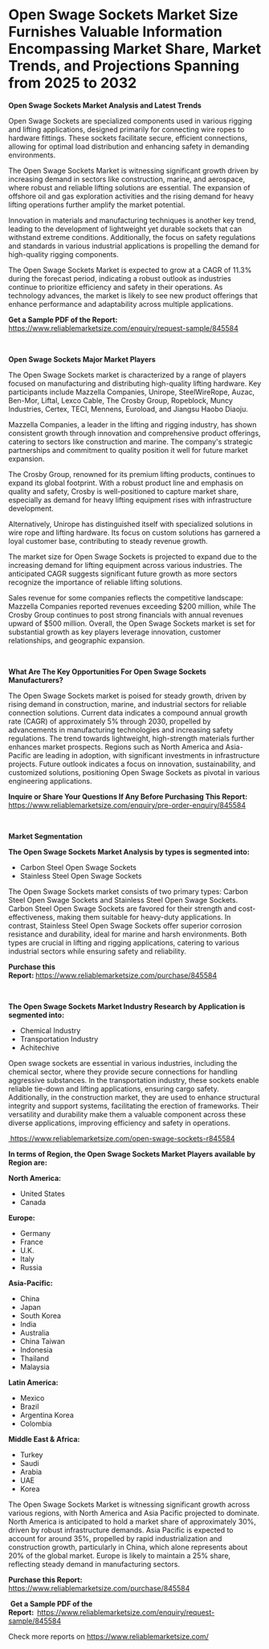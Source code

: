 <p><h1>Open Swage Sockets Market Size Furnishes Valuable Information Encompassing Market Share, Market Trends, and Projections Spanning from 2025 to 2032</h1></p><p><strong>Open Swage Sockets Market Analysis and Latest Trends</strong></p>
<p><p>Open Swage Sockets are specialized components used in various rigging and lifting applications, designed primarily for connecting wire ropes to hardware fittings. These sockets facilitate secure, efficient connections, allowing for optimal load distribution and enhancing safety in demanding environments. </p><p>The Open Swage Sockets Market is witnessing significant growth driven by increasing demand in sectors like construction, marine, and aerospace, where robust and reliable lifting solutions are essential. The expansion of offshore oil and gas exploration activities and the rising demand for heavy lifting operations further amplify the market potential. </p><p>Innovation in materials and manufacturing techniques is another key trend, leading to the development of lightweight yet durable sockets that can withstand extreme conditions. Additionally, the focus on safety regulations and standards in various industrial applications is propelling the demand for high-quality rigging components. </p><p>The Open Swage Sockets Market is expected to grow at a CAGR of 11.3% during the forecast period, indicating a robust outlook as industries continue to prioritize efficiency and safety in their operations. As technology advances, the market is likely to see new product offerings that enhance performance and adaptability across multiple applications.</p></p>
<p><strong>Get a Sample PDF of the Report:&nbsp;</strong> <a href="https://www.reliablemarketsize.com/enquiry/request-sample/845584?utm_campaign=1929&utm_medium=2&utm_source=Github&utm_content=ia&utm_term=17022025&utm_id=open-swage-sockets">https://www.reliablemarketsize.com/enquiry/request-sample/845584</a></p>
<p>&nbsp;</p>
<p><strong>Open Swage Sockets Major Market Players</strong></p>
<p><p>The Open Swage Sockets market is characterized by a range of players focused on manufacturing and distributing high-quality lifting hardware. Key participants include Mazzella Companies, Unirope, SteelWireRope, Auzac, Ben-Mor, Liftal, Lexco Cable, The Crosby Group, Ropeblock, Muncy Industries, Certex, TECI, Mennens, Euroload, and Jiangsu Haobo Diaoju.</p><p>Mazzella Companies, a leader in the lifting and rigging industry, has shown consistent growth through innovation and comprehensive product offerings, catering to sectors like construction and marine. The company's strategic partnerships and commitment to quality position it well for future market expansion.</p><p>The Crosby Group, renowned for its premium lifting products, continues to expand its global footprint. With a robust product line and emphasis on quality and safety, Crosby is well-positioned to capture market share, especially as demand for heavy lifting equipment rises with infrastructure development.</p><p>Alternatively, Unirope has distinguished itself with specialized solutions in wire rope and lifting hardware. Its focus on custom solutions has garnered a loyal customer base, contributing to steady revenue growth.</p><p>The market size for Open Swage Sockets is projected to expand due to the increasing demand for lifting equipment across various industries. The anticipated CAGR suggests significant future growth as more sectors recognize the importance of reliable lifting solutions.</p><p>Sales revenue for some companies reflects the competitive landscape: Mazzella Companies reported revenues exceeding $200 million, while The Crosby Group continues to post strong financials with annual revenues upward of $500 million. Overall, the Open Swage Sockets market is set for substantial growth as key players leverage innovation, customer relationships, and geographic expansion.</p></p>
<p>&nbsp;</p>
<p><strong>What Are The Key Opportunities For Open Swage Sockets Manufacturers?</strong></p>
<p><p>The Open Swage Sockets market is poised for steady growth, driven by rising demand in construction, marine, and industrial sectors for reliable connection solutions. Current data indicates a compound annual growth rate (CAGR) of approximately 5% through 2030, propelled by advancements in manufacturing technologies and increasing safety regulations. The trend towards lightweight, high-strength materials further enhances market prospects. Regions such as North America and Asia-Pacific are leading in adoption, with significant investments in infrastructure projects. Future outlook indicates a focus on innovation, sustainability, and customized solutions, positioning Open Swage Sockets as pivotal in various engineering applications.</p></p>
<p><strong>Inquire or Share Your Questions If Any Before Purchasing This Report:</strong> <a href="https://www.reliablemarketsize.com/enquiry/pre-order-enquiry/845584?utm_campaign=1929&utm_medium=2&utm_source=Github&utm_content=ia&utm_term=17022025&utm_id=open-swage-sockets">https://www.reliablemarketsize.com/enquiry/pre-order-enquiry/845584</a></p>
<p>&nbsp;</p>
<p><strong>Market Segmentation</strong></p>
<p><strong>The Open Swage Sockets Market Analysis by types is segmented into:</strong></p>
<p><ul><li>Carbon Steel Open Swage Sockets</li><li>Stainless Steel Open Swage Sockets</li></ul></p>
<p><p>The Open Swage Sockets market consists of two primary types: Carbon Steel Open Swage Sockets and Stainless Steel Open Swage Sockets. Carbon Steel Open Swage Sockets are favored for their strength and cost-effectiveness, making them suitable for heavy-duty applications. In contrast, Stainless Steel Open Swage Sockets offer superior corrosion resistance and durability, ideal for marine and harsh environments. Both types are crucial in lifting and rigging applications, catering to various industrial sectors while ensuring safety and reliability.</p></p>
<p><strong>Purchase this Report:&nbsp;</strong><a href="https://www.reliablemarketsize.com/purchase/845584?utm_campaign=1929&utm_medium=2&utm_source=Github&utm_content=ia&utm_term=17022025&utm_id=open-swage-sockets">https://www.reliablemarketsize.com/purchase/845584</a></p>
<p>&nbsp;</p>
<p><strong>The Open Swage Sockets Market Industry Research by Application is segmented into:</strong></p>
<p><ul><li>Chemical Industry</li><li>Transportation Industry</li><li>Achitechive</li></ul></p>
<p><p>Open swage sockets are essential in various industries, including the chemical sector, where they provide secure connections for handling aggressive substances. In the transportation industry, these sockets enable reliable tie-down and lifting applications, ensuring cargo safety. Additionally, in the construction market, they are used to enhance structural integrity and support systems, facilitating the erection of frameworks. Their versatility and durability make them a valuable component across these diverse applications, improving efficiency and safety in operations.</p></p>
<p><a href="https://www.reliablemarketsize.com/open-swage-sockets-r845584?utm_campaign=1929&utm_medium=2&utm_source=Github&utm_content=ia&utm_term=17022025&utm_id=open-swage-sockets">&nbsp;https://www.reliablemarketsize.com/open-swage-sockets-r845584</a></p>
<p><strong>In terms of Region, the Open Swage Sockets Market Players available by Region are:</strong></p>
<p>
    <p> <strong> North America: </strong>
        <ul>
            <li>United States</li>
            <li>Canada</li>
        </ul>
        </p> 
    <p> <strong> Europe: </strong>
        <ul>
            <li>Germany</li>
            <li>France</li>
            <li>U.K.</li>
            <li>Italy</li>
            <li>Russia</li>
        </ul>
        </p> 
    <p> <strong> Asia-Pacific: </strong>
        <ul>
            <li>China</li>
            <li>Japan</li>
            <li>South Korea</li>
            <li>India</li>
            <li>Australia</li>
            <li>China Taiwan</li>
            <li>Indonesia</li>
            <li>Thailand</li>
            <li>Malaysia</li>
        </ul>
        </p> 
    <p> <strong> Latin America: </strong>
        <ul>
            <li>Mexico</li>
            <li>Brazil</li>
            <li>Argentina Korea</li>
            <li>Colombia</li>
        </ul>
        </p> 
    <p> <strong> Middle East & Africa: </strong>
        <ul>
            <li>Turkey</li>
            <li>Saudi</li>
            <li>Arabia</li>
            <li>UAE</li>
            <li>Korea</li>
        </ul>
    </p>
    </p>
<p><p>The Open Swage Sockets Market is witnessing significant growth across various regions, with North America and Asia Pacific projected to dominate. North America is anticipated to hold a market share of approximately 30%, driven by robust infrastructure demands. Asia Pacific is expected to account for around 35%, propelled by rapid industrialization and construction growth, particularly in China, which alone represents about 20% of the global market. Europe is likely to maintain a 25% share, reflecting steady demand in manufacturing sectors.</p></p>
<p><strong>Purchase this Report: </strong><a href="https://www.reliablemarketsize.com/purchase/845584?utm_campaign=1929&utm_medium=2&utm_source=Github&utm_content=ia&utm_term=17022025&utm_id=open-swage-sockets">https://www.reliablemarketsize.com/purchase/845584</a></p>
<p>&nbsp;<strong>Get a Sample PDF of the Report:&nbsp;&nbsp;</strong><a href="https://www.reliablemarketsize.com/enquiry/request-sample/845584?utm_campaign=1929&utm_medium=2&utm_source=Github&utm_content=ia&utm_term=17022025&utm_id=open-swage-sockets">https://www.reliablemarketsize.com/enquiry/request-sample/845584</a></p>
<p><strong></strong></p>
<p>Check more reports on <a href="https://www.reliablemarketsize.com/?utm_campaign=1929&utm_medium=2&utm_source=Github&utm_content=ia&utm_term=17022025&utm_id=open-swage-sockets">https://www.reliablemarketsize.com/</a></p>
